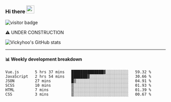 ### Hi there <a href="https://www.gautamkrishnar.com/"><img src="https://media.giphy.com/media/hvRJCLFzcasrR4ia7z/giphy.gif" width="25px"></a>

![visitor badge](https://visitor-badge.glitch.me/badge?page_id=vickyhoo.vickyhoo&left_color=black&right_color=cornflowerblue)

⚠️ UNDER CONSTRUCTION

![Vickyhoo's GitHub stats](https://github-readme-stats.vercel.app/api?username=vickyhoo&theme=react&show_icons=true&count_private=true)

---

#### :bar_chart: Weekly development breakdown

<!--START_SECTION:waka-->

```text
Vue.js       5 hrs 37 mins   ██████████████▓░░░░░░░░░░   59.32 %
JavaScript   2 hrs 54 mins   ███████▓░░░░░░░░░░░░░░░░░   30.66 %
JSON         27 mins         █▒░░░░░░░░░░░░░░░░░░░░░░░   04.91 %
SCSS         10 mins         ▒░░░░░░░░░░░░░░░░░░░░░░░░   01.93 %
HTML         7 mins          ▒░░░░░░░░░░░░░░░░░░░░░░░░   01.39 %
CSS          3 mins          ▒░░░░░░░░░░░░░░░░░░░░░░░░   00.67 %
```

<!--END_SECTION:waka-->


<!--
**vickyhoo/vickyhoo** is a ✨ _special_ ✨ repository because its `README.md` (this file) appears on your GitHub profile.

Here are some ideas to get you started:

- 🔭 I’m currently working on ...
- 🌱 I’m currently learning ...
- 👯 I’m looking to collaborate on ...
- 🤔 I’m looking for help with ...
- 💬 Ask me about ...
- 📫 How to reach me: ...
- 😄 Pronouns: ...
- ⚡ Fun fact: ...
-->
